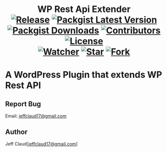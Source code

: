 <h1 align="center">
	WP Rest Api Extender
	<br>
	<a href="https://github.com/crazymeeks/wp-rest-api-extender/releases"><img src="https://img.shields.io/github/release/crazymeeks/wp-rest-api-extender.svg?maxAge=2592000&colorB=de0404" alt="Release"></a>
	<a href="https://packagist.org/packages/crazymeeks/wp-rest-api-extender"><img src="https://img.shields.io/packagist/v/crazymeeks/wp-rest-api-extender.svg?maxAge=2592000" alt="Packgist Latest Version"></a>
	<a href="https://packagist.org/packages/crazymeeks/wp-rest-api-extender/stats"><img src="https://img.shields.io/packagist/dt/crazymeeks/wp-rest-api-extender.svg?maxAge=2592000&colorB=00e500" alt="Packgist Downloads"></a>
	<a href="https://github/contributors/crazymeeks/wp-rest-api-extender"><img src="https://img.shields.io/github/contributors/crazymeeks/wp-rest-api-extender.svg?maxAge=2592000" alt="Contributors"></a>
	<a href="https://packagist.org/packages/crazymeeks/capsule-wp"><img src="https://img.shields.io/packagist/l/crazymeeks/wp-rest-api-extender.svg" alt="License"></a>
	<br>
	<a href="https://github.com/crazymeeks/wp-capsule/watchers"><img src="https://img.shields.io/github/watchers/crazymeeks/wp-rest-api-extender.svg?style=social&label=Watch&maxAge=2592000" alt="Watcher"></a>
	<a href="https://github.com/crazymeeks/wp-rest-api-extender/stargazers"><img src="https://img.shields.io/github/stars/crazymeeks/wp-rest-api-extender.svg?style=social&label=Star&maxAge=2592000" alt="Star"></a>
	<a href="https://github.com/crazymeeks/wp-rest-api-extender/network"><img src="https://img.shields.io/github/forks/crazymeeks/wp-rest-api-extender.svg?style=social&label=Fork" alt="Fork"></a>
</h1>

# A WordPress Plugin that extends WP Rest API

## Report Bug
Email: jeffclaud17@gmail.com

## Author
Jeff Claud[jeffclaud17@gmail.com]